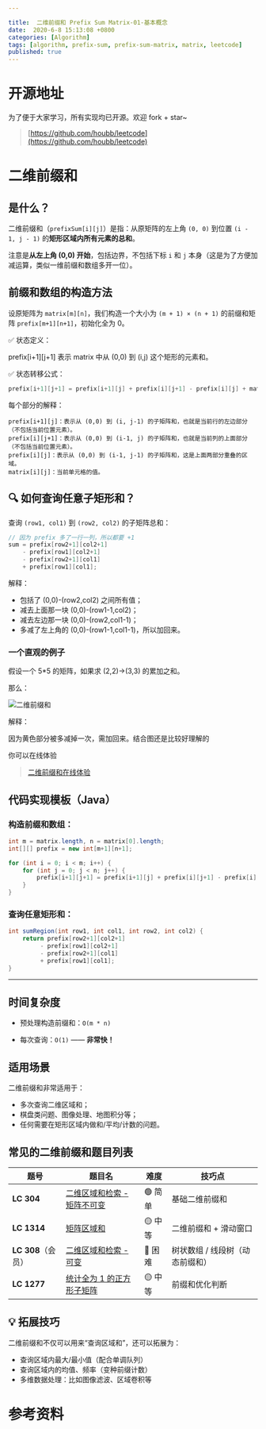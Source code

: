 ```yaml
---

title:  二维前缀和 Prefix Sum Matrix-01-基本概念
date:  2020-6-8 15:13:08 +0800
categories: [Algorithm]
tags: [algorithm, prefix-sum, prefix-sum-matrix, matrix, leetcode]
published: true
---
```


# 开源地址

为了便于大家学习，所有实现均已开源。欢迎 fork + star~

> [https://github.com/houbb/leetcode](https://github.com/houbb/leetcode)


# 二维前缀和

## 是什么？

二维前缀和（`prefixSum[i][j]`）是指：从原矩阵的左上角 `(0, 0)` 到位置 `(i - 1, j - 1)` 的**矩形区域内所有元素的总和**。

注意是**从左上角 (0,0) 开始**，包括边界，不包括下标 `i` 和 `j` 本身（这是为了方便加减运算，类似一维前缀和数组多开一位）。

## 前缀和数组的构造方法

设原矩阵为 `matrix[m][n]`，我们构造一个大小为 `(m + 1) × (n + 1)` 的前缀和矩阵 `prefix[m+1][n+1]`，初始化全为 0。

✅ 状态定义：

prefix[i+1][j+1] 表示 matrix 中从 (0,0) 到 (i,j) 这个矩形的元素和。

✅ 状态转移公式：

```java
prefix[i+1][j+1] = prefix[i+1][j] + prefix[i][j+1] - prefix[i][j] + matrix[i][j]
```

每个部分的解释：

```
prefix[i+1][j]：表示从 (0,0) 到 (i, j-1) 的子矩阵和，也就是当前行的左边部分（不包括当前位置元素）。
prefix[i][j+1]：表示从 (0,0) 到 (i-1, j) 的子矩阵和，也就是当前列的上面部分（不包括当前位置元素）。
prefix[i][j]：表示从 (0,0) 到 (i-1, j-1) 的子矩阵和，这是上面两部分重叠的区域。
matrix[i][j]：当前单元格的值。
```

## 🔍 如何查询任意子矩形和？

查询 `(row1, col1)` 到 `(row2, col2)` 的子矩阵总和：

```java
// 因为 prefix 多了一行一列，所以都要 +1
sum = prefix[row2+1][col2+1] 
    - prefix[row1][col2+1]
    - prefix[row2+1][col1] 
    + prefix[row1][col1];
```

解释：

* 包括了 (0,0)-(row2,col2) 之间所有值；
* 减去上面那一块 (0,0)-(row1-1,col2)；
* 减去左边那一块 (0,0)-(row2,col1-1)；
* 多减了左上角的 (0,0)-(row1-1,col1-1)，所以加回来。

### 一个直观的例子

假设一个 5*5 的矩阵，如果求 (2,2)->(3,3) 的累加之和。

那么：

![二维前缀和](https://i-blog.csdnimg.cn/direct/a2ba226bce3c4c71971953f4d1bcf1db.png#pic_center)

解释：

因为黄色部分被多减掉一次，需加回来。结合图还是比较好理解的

你可以在线体验

> [二维前缀和在线体验](https://houbb.github.io/leetcode-visual/T304-prefix-sum-matrix-summary.html)

## 代码实现模板（Java）

### 构造前缀和数组：

```java
int m = matrix.length, n = matrix[0].length;
int[][] prefix = new int[m+1][n+1];

for (int i = 0; i < m; i++) {
    for (int j = 0; j < n; j++) {
        prefix[i+1][j+1] = prefix[i+1][j] + prefix[i][j+1] - prefix[i][j] + matrix[i][j];
    }
}
```

### 查询任意矩形和：

```java
int sumRegion(int row1, int col1, int row2, int col2) {
    return prefix[row2+1][col2+1]
         - prefix[row1][col2+1]
         - prefix[row2+1][col1]
         + prefix[row1][col1];
}
```

---

## 时间复杂度

* 预处理构造前缀和：`O(m * n)`

* 每次查询：`O(1)` —— **非常快！**

## 适用场景

二维前缀和非常适用于：

* 多次查询二维区域和；
* 棋盘类问题、图像处理、地图积分等；
* 任何需要在矩形区域内做和/平均/计数的问题。

## 常见的二维前缀和题目列表

| 题号             | 题目名                                                                                                              | 难度    | 技巧点               |
| -------------- | ---------------------------------------------------------------------------------------------------------------- | ----- | ----------------- |
| **LC 304**     | [二维区域和检索 - 矩阵不可变](https://leetcode.cn/problems/range-sum-query-2d-immutable)                                     | 🟢 简单 | 基础二维前缀和           |
| **LC 1314**    | [矩阵区域和](https://leetcode.cn/problems/matrix-block-sum/)                                                          | 🟡 中等 | 二维前缀和 + 滑动窗口      |
| **LC 308**（会员） | [二维区域和检索 - 可变](https://leetcode.cn/problems/range-sum-query-2d-mutable/)                                         | 🔴 困难 | 树状数组 / 线段树（动态前缀和） |
| **LC 1277**    | [统计全为 1 的正方形子矩阵](https://leetcode.cn/problems/count-square-submatrices-with-all-ones/)                           | 🟡 中等 | 前缀和优化判断           |

## 💡 拓展技巧

二维前缀和不仅可以用来“查询区域和”，还可以拓展为：

* 查询区域内最大/最小值（配合单调队列）
* 查询区域内的均值、频率（变种前缀计数）
* 多维数据处理：比如图像滤波、区域卷积等

# 参考资料

